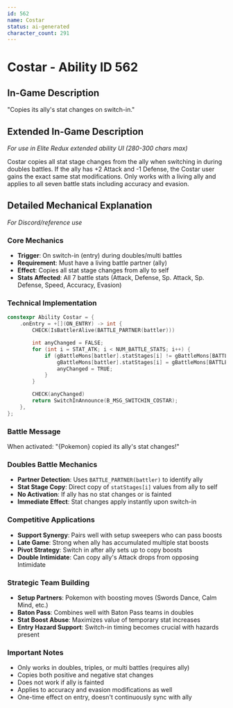 ```yaml
---
id: 562
name: Costar
status: ai-generated
character_count: 291
---
```


# Costar - Ability ID 562

## In-Game Description
"Copies its ally's stat changes on switch-in."

## Extended In-Game Description
*For use in Elite Redux extended ability UI (280-300 chars max)*

Costar copies all stat stage changes from the ally when switching in during doubles battles. If the ally has +2 Attack and -1 Defense, the Costar user gains the exact same stat modifications. Only works with a living ally and applies to all seven battle stats including accuracy and evasion.

## Detailed Mechanical Explanation
*For Discord/reference use*

### Core Mechanics
- **Trigger**: On switch-in (entry) during doubles/multi battles
- **Requirement**: Must have a living battle partner (ally)
- **Effect**: Copies all stat stage changes from ally to self
- **Stats Affected**: All 7 battle stats (Attack, Defense, Sp. Attack, Sp. Defense, Speed, Accuracy, Evasion)

### Technical Implementation
```cpp
constexpr Ability Costar = {
    .onEntry = +[](ON_ENTRY) -> int {
        CHECK(IsBattlerAlive(BATTLE_PARTNER(battler)))

        int anyChanged = FALSE;
        for (int i = STAT_ATK; i < NUM_BATTLE_STATS; i++) {
            if (gBattleMons[battler].statStages[i] != gBattleMons[BATTLE_PARTNER(battler)].statStages[i]) {
                gBattleMons[battler].statStages[i] = gBattleMons[BATTLE_PARTNER(battler)].statStages[i];
                anyChanged = TRUE;
            }
        }

        CHECK(anyChanged)
        return SwitchInAnnounce(B_MSG_SWITCHIN_COSTAR);
    },
};
```

### Battle Message
When activated: "{Pokemon} copied its ally's stat changes!"

### Doubles Battle Mechanics
- **Partner Detection**: Uses `BATTLE_PARTNER(battler)` to identify ally
- **Stat Stage Copy**: Direct copy of `statStages[i]` values from ally to self
- **No Activation**: If ally has no stat changes or is fainted
- **Immediate Effect**: Stat changes apply instantly upon switch-in

### Competitive Applications
- **Support Synergy**: Pairs well with setup sweepers who can pass boosts
- **Late Game**: Strong when ally has accumulated multiple stat boosts
- **Pivot Strategy**: Switch in after ally sets up to copy boosts
- **Double Intimidate**: Can copy ally's Attack drops from opposing Intimidate

### Strategic Team Building
- **Setup Partners**: Pokemon with boosting moves (Swords Dance, Calm Mind, etc.)
- **Baton Pass**: Combines well with Baton Pass teams in doubles
- **Stat Boost Abuse**: Maximizes value of temporary stat increases
- **Entry Hazard Support**: Switch-in timing becomes crucial with hazards present

### Important Notes
- Only works in doubles, triples, or multi battles (requires ally)
- Copies both positive and negative stat changes
- Does not work if ally is fainted
- Applies to accuracy and evasion modifications as well
- One-time effect on entry, doesn't continuously sync with ally